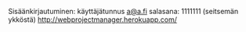 

Sisäänkirjautuminen: käyttäjätunnus a@a.fi salasana: 1111111 (seitsemän ykköstä)
<http://webprojectmanager.herokuapp.com/>
